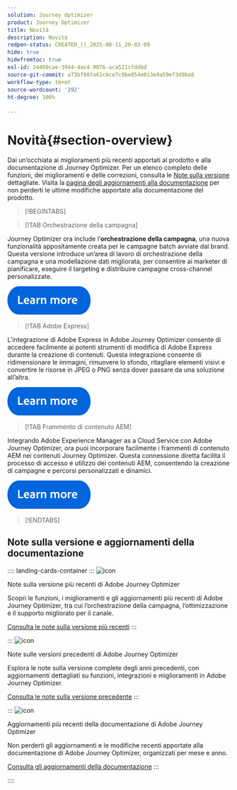 ```yaml
---
solution: Journey Optimizer
product: Journey Optimizer
title: Novità
description: Novità
redpen-status: CREATED_||_2025-08-11_20-03-09
hide: true
hidefromtoc: true
exl-id: 24460cae-3944-4ac4-9076-aca521cfddbd
source-git-commit: a73bf80fa61c6ce7c9be054e013e9a59ef3d9ba8
workflow-type: tm+mt
source-wordcount: '292'
ht-degree: 100%

---
```


# Novità{#section-overview}

Dai un’occhiata ai miglioramenti più recenti apportati al prodotto e alla documentazione di Journey Optimizer. Per un elenco completo delle funzioni, dei miglioramenti e delle correzioni, consulta le [Note sulla versione](../using/rn/release-notes.md) dettagliate. Visita la [pagina degli aggiornamenti alla documentazione](../using/rn/documentation-updates.md) per non perderti le ultime modifiche apportate alla documentazione del prodotto.

>[!BEGINTABS]

>[!TAB Orchestrazione della campagna]

Journey Optimizer ora include l’**orchestrazione della campagna**, una nuova funzionalità appositamente creata per le campagne batch avviate dal brand. Questa versione introduce un’area di lavoro di orchestrazione della campagna e una modellazione dati migliorata, per consentire ai marketer di pianificare, eseguire il targeting e distribuire campagne cross-channel personalizzate.

[![Ulteriori informazioni](../using/assets/do-not-localize/learn-more-button.svg)](../using/orchestrated/gs-orchestrated-campaigns.md)

>[!TAB Adobe Express]

L’integrazione di Adobe Express in Adobe Journey Optimizer consente di accedere facilmente ai potenti strumenti di modifica di Adobe Express durante la creazione di contenuti. Questa integrazione consente di ridimensionare le immagini, rimuovere lo sfondo, ritagliare elementi visivi e convertire le risorse in JPEG o PNG senza dover passare da una soluzione all’altra.

[![Ulteriori informazioni](../using/assets/do-not-localize/learn-more-button.svg)](../using/integrations/express.md)

<!--
>[!TAB AI Assistant]

Immerse yourself in a hands-on experience with our [AI Assistant](../help/using/content-management/gs-generative.md) live feature preview, designed to let you explore its features firsthand and fully understand its capabilities.

[![learn more](../using/assets/do-not-localize/try-it-button.svg)](https://experienceleague.adobe.com/en/apps/journey-optimizer/ai-assistant-content-accelerator){target="_blank"}-->

>[!TAB Frammento di contenuto AEM]

Integrando Adobe Experience Manager as a Cloud Service con Adobe Journey Optimizer, ora puoi incorporare facilmente i frammenti di contenuto AEM nei contenuti Journey Optimizer. Questa connessione diretta facilita il processo di accesso e utilizzo dei contenuti AEM, consentendo la creazione di campagne e percorsi personalizzati e dinamici.

[![Ulteriori informazioni](../using/assets/do-not-localize/learn-more-button.svg)](../using/integrations/aem-fragments.md)


>[!ENDTABS]

## Note sulla versione e aggiornamenti della documentazione

:::: landing-cards-container
:::
![icon](https://cdn.experienceleague.adobe.com/icons/list-check.svg)

Note sulla versione più recenti di Adobe Journey Optimizer

Scopri le funzioni, i miglioramenti e gli aggiornamenti più recenti di Adobe Journey Optimizer, tra cui l’orchestrazione della campagna, l’ottimizzazione e il supporto migliorato per il canale.

[Consulta le note sulla versione più recenti](../using/rn/release-notes.md)
:::

:::
![icon](https://cdn.experienceleague.adobe.com/icons/book.svg)

Note sulle versioni precedenti di Adobe Journey Optimizer

Esplora le note sulla versione complete degli anni precedenti, con aggiornamenti dettagliati su funzioni, integrazioni e miglioramenti in Adobe Journey Optimizer.

[Consulta le note sulla versione precedente](previous-rn-new-landing-page.md)
:::

:::
![icon](https://cdn.experienceleague.adobe.com/icons/book.svg)

Aggiornamenti più recenti della documentazione di Adobe Journey Optimizer

Non perderti gli aggiornamenti e le modifiche recenti apportate alla documentazione di Adobe Journey Optimizer, organizzati per mese e anno.

[Consulta gli aggiornamenti della documentazione](../using/rn/documentation-updates.md)
:::

::::
